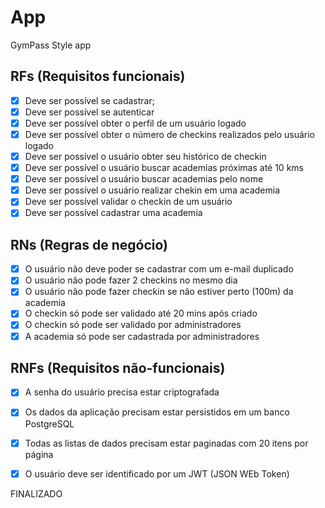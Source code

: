 # App

GymPass Style app

## RFs (Requisitos funcionais)

- [x] Deve ser possível se cadastrar;
- [x] Deve ser possível se autenticar
- [x] Deve ser possível obter o perfil de um usuário logado
- [x] Deve ser possível obter o número de checkins realizados pelo usuário logado
- [x] Deve ser possível o usuário obter seu histórico de checkin
- [x] Deve ser possível o usuário buscar academias próximas até 10 kms
- [x] Deve ser possível o usuário buscar academias pelo nome
- [x] Deve ser possível o usuário realizar chekin em uma academia
- [x] Deve ser possível validar o checkin de um usuário
- [x] Deve ser possível cadastrar uma academia

## RNs (Regras de negócio)

- [x] O usuário não deve poder se cadastrar com um e-mail duplicado
- [x] O usuário não pode fazer 2 checkins no mesmo dia
- [x] O usuário não pode fazer checkin se não estiver perto (100m) da academia
- [x] O checkin só pode ser validado até 20 mins após criado
- [x] O checkin só pode ser validado por administradores
- [x] A academia só pode ser cadastrada por administradores

## RNFs (Requisitos não-funcionais)

- [x] A senha do usuário precisa estar criptografada
- [x] Os dados da aplicação precisam estar persistidos em um banco PostgreSQL
- [x] Todas as listas de dados precisam estar paginadas com 20 itens por página
- [x] O usuário deve ser identificado por um JWT (JSON WEb Token)


FINALIZADO